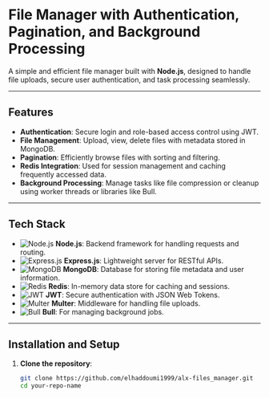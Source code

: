 # File Manager with Authentication, Pagination, and Background Processing

A simple and efficient file manager built with **Node.js**, designed to handle file uploads, secure user authentication, and task processing seamlessly.

---

## Features
- **Authentication**: Secure login and role-based access control using JWT.
- **File Management**: Upload, view, delete files with metadata stored in MongoDB.
- **Pagination**: Efficiently browse files with sorting and filtering.
- **Redis Integration**: Used for session management and caching frequently accessed data.
- **Background Processing**: Manage tasks like file compression or cleanup using worker threads or libraries like Bull.

---

## Tech Stack
- ![Node.js](https://img.shields.io/badge/Node.js-339933?logo=node.js&logoColor=white&style=for-the-badge) **Node.js**: Backend framework for handling requests and routing.
- ![Express.js](https://img.shields.io/badge/Express.js-000000?logo=express&logoColor=white&style=for-the-badge) **Express.js**: Lightweight server for RESTful APIs.
- ![MongoDB](https://img.shields.io/badge/MongoDB-47A248?logo=mongodb&logoColor=white&style=for-the-badge) **MongoDB**: Database for storing file metadata and user information.
- ![Redis](https://img.shields.io/badge/Redis-DC382D?logo=redis&logoColor=white&style=for-the-badge) **Redis**: In-memory data store for caching and sessions.
- ![JWT](https://img.shields.io/badge/JWT-000000?logo=jsonwebtokens&logoColor=white&style=for-the-badge) **JWT**: Secure authentication with JSON Web Tokens.
- ![Multer](https://img.shields.io/badge/Multer-FF5733?style=for-the-badge) **Multer**: Middleware for handling file uploads.
- ![Bull](https://img.shields.io/badge/Bull-EF4444?logo=redis&logoColor=white&style=for-the-badge) **Bull**: For managing background jobs.

---

## Installation and Setup

1. **Clone the repository**:
   ```bash
   git clone https://github.com/elhaddoumi1999/alx-files_manager.git
   cd your-repo-name
